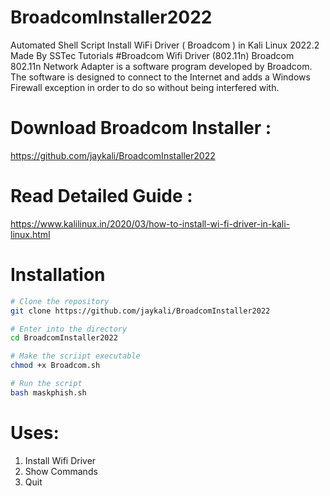 # BroadcomInstaller2022
Automated Shell Script Install WiFi  Driver ( Broadcom ) in Kali Linux 2022.2
Made By SSTec Tutorials
#Broadcom Wifi Driver (802.11n) Broadcom 802.11n Network Adapter is a software program developed by Broadcom.  
The software is designed to connect to the Internet and adds a Windows Firewall exception in order to do so without being interfered with.

# Download Broadcom Installer :   
https://github.com/jaykali/BroadcomInstaller2022

# Read Detailed Guide :
https://www.kalilinux.in/2020/03/how-to-install-wi-fi-driver-in-kali-linux.html

# Installation

```bash
# Clone the repository 
git clone https://github.com/jaykali/BroadcomInstaller2022

# Enter into the directory
cd BroadcomInstaller2022

# Make the scriipt executable
chmod +x Broadcom.sh

# Run the script
bash maskphish.sh
```
# Uses:
1) Install Wifi Driver
2) Show Commands
3) Quit
